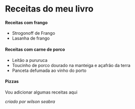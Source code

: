 # Receitas do meu livro

#### Receitas com frango

- Strogonoff de Frango
- Lasanha de frango

#### Receitas com carne de porco

- Leitão a pururuca
- Toucinho de porco dourado na manteiga e açafrão da terra
- Panceta defumada ao vinho do porto

#### Pizzas

Vou adicionar algumas receitas aqui



_criado por wilson seabra_

